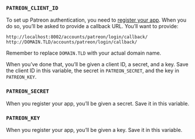 ### `PATREON_CLIENT_ID`

To set up Patreon authentication, you need to
[register your app](https://www.patreon.com/portal/registration/register-clients).
When you do so, you’ll  be asked to provide a callback URL. You’ll want to
provide:

```
http://localhost:8002/accounts/patreon/login/callback/
http://DOMAIN.TLD/accounts/patreon/login/callback/
```

Remember to replace `DOMAIN.TLD` with your actual domain name.

When you’ve done that, you’ll be given a client ID, a secret, and a key. Save
the client ID in this variable, the secret in `PATREON_SECRET`, and the key in
`PATREON_KEY`.

### `PATREON_SECRET`

When you register your app, you’ll be given a secret. Save it in this variable.

### `PATREON_KEY`

When you register your app, you’ll be given a key. Save it in this variable.
